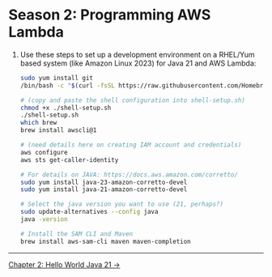 # Season 2: Programming AWS Lambda

1. Use these steps to set up a development environment on a RHEL/Yum based system (like Amazon Linux 2023) for Java 21 and AWS Lambda:

   ```bash
   sudo yum install git
   /bin/bash -c "$(curl -fsSL https://raw.githubusercontent.com/Homebrew/install/HEAD/install.sh)"

   # (copy and paste the shell configuration into shell-setup.sh)
   chmod +x ./shell-setup.sh
   ./shell-setup.sh
   which brew
   brew install awscli@1

   # (need details here on creating IAM account and credentials)
   aws configure
   aws sts get-caller-identity

   # For details on JAVA: https://docs.aws.amazon.com/corretto/
   sudo yum install java-23-amazon-corretto-devel
   sudo yum install java-21-amazon-corretto-devel

   # Select the java version you want to use (21, perhaps?)
   sudo update-alternatives --config java
   java -version

   # Install the SAM CLI and Maven
   brew install aws-sam-cli maven maven-completion
   ```

<!-- FooterStart -->
---
[Chapter 2: Hello World Java 21 →](chapter-2-getting-started-with-aws-lambda/README.md)
<!-- FooterEnd -->
